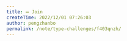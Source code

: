 ```yaml
---
title: ➖ Join
createTime: 2022/12/01 07:26:03
author: pengzhanbo
permalink: /note/type-challenges/f403qnzh/
---
```

